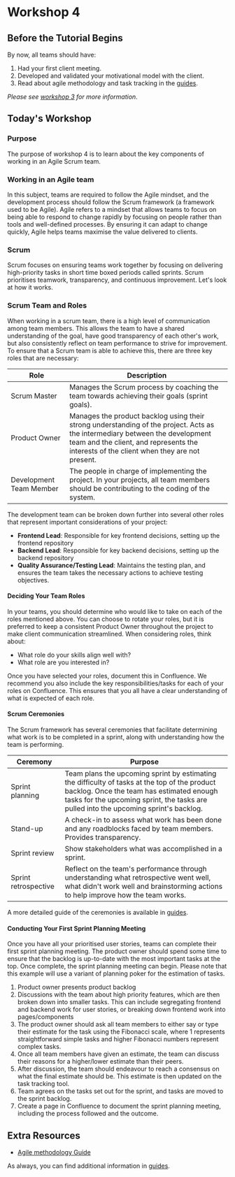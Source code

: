 # Workshop 4

## Before the Tutorial Begins

By now, all teams should have:

1. Had your first client meeting.
2. Developed and validated your motivational model with the client.
3. Read about agile methodology and task tracking in the [guides](../guides).

*Please see [workshop 3](workshop_3.md) for more information*.

## Today's Workshop

### Purpose

The purpose of workshop 4 is to learn about the key components of working in an Agile Scrum team.

### Working in an Agile team

In this subject, teams are required to follow the Agile mindset, and the development process should follow the Scrum 
framework (a framework used to be Agile). Agile refers to a mindset that allows teams to focus on being able to respond 
to change rapidly by focusing on people rather than tools and well-defined processes. By ensuring it can adapt to
change quickly, Agile helps teams maximise the value delivered to clients.

### Scrum

Scrum focuses on ensuring teams work together by focusing on delivering high-priority tasks in short time boxed periods 
called sprints. Scrum prioritises teamwork, transparency, and continuous improvement. Let's look at how it works.

### Scrum Team and Roles

When working in a scrum team, there is a high level of communication among team members. This allows the team to have a 
shared understanding of the goal, have good transparency of each other's work, but also consistently reflect on team 
performance to strive for improvement. To ensure that a Scrum team is able to achieve this, there are three key
roles that are necessary:

| Role                    | Description                                                                                                                                                                                                              |
|-------------------------|--------------------------------------------------------------------------------------------------------------------------------------------------------------------------------------------------------------------------|
| Scrum Master            | Manages the Scrum process by coaching the team towards achieving their goals (sprint goals).                                                                                                                             |
| Product Owner           | Manages the product backlog using their strong understanding of the project. Acts as the intermediary between the development team and the client, and represents the interests of the client when they are not present. |
| Development Team Member | The people in charge of implementing the project. In your projects, all team members should be contributing to the coding of the system.                                                                                 |

The development team can be broken down further into several other roles that represent important considerations of 
your project:

- **Frontend Lead**: Responsible for key frontend decisions, setting up the frontend repository
- **Backend Lead**: Responsible for key backend decisions, setting up the backend repository
- **Quality Assurance/Testing Lead**: Maintains the testing plan, and ensures the team takes the necessary actions to 
achieve testing objectives.

#### Deciding Your Team Roles

In your teams, you should determine who would like to take on each of the roles mentioned above. You can choose to 
rotate your roles, but it is preferred to keep a consistent Product Owner throughout the project to make client 
communication streamlined. When considering roles, think about:

- What role do your skills align well with?
- What role are you interested in?

Once you have selected your roles, document this in Confluence. We recommend you also include the key 
responsibilities/tasks for each of your roles on Confluence. This ensures that you all have a clear understanding 
of what is expected of each role.

#### Scrum Ceremonies

The Scrum framework has several ceremonies that facilitate determining what work is to be completed in a sprint, 
along with understanding how the team is performing.

| Ceremony             | Purpose                                                                                                                                                                                                                            |
|----------------------|------------------------------------------------------------------------------------------------------------------------------------------------------------------------------------------------------------------------------------|
| Sprint planning      | Team plans the upcoming sprint by estimating the difficulty of tasks at the top of the product backlog. Once the team has estimated enough tasks for the upcoming sprint, the tasks are pulled into the upcoming sprint's backlog. |
| Stand-up             | A check-in to assess what work has been done and any roadblocks faced by team members. Provides transparency.                                                                                                                      |
| Sprint review        | Show stakeholders what was accomplished in a sprint.                                                                                                                                                                               |
| Sprint retrospective | Reflect on the team's performance through understanding what retrospective went well, what didn't work well and brainstorming actions to help improve how the team works.                                                          |

A more detailed guide of the ceremonies is available in [guides](../guides).

#### Conducting Your First Sprint Planning Meeting

Once you have all your prioritised user stories, teams can complete their first sprint planning meeting. The product 
owner should spend some time to ensure that the backlog is up-to-date with the most important tasks at the top. Once 
complete, the sprint planning meeting can begin. Please note that this example will use a variant of planning poker for
the estimation of tasks.

1. Product owner presents product backlog
2. Discussions with the team about high priority features, which are then broken down into smaller tasks. This can 
include segregating frontend and backend work for user stories, or breaking down frontend work into pages/components
3. The product owner should ask all team members to either say or type their estimate for the task using the Fibonacci 
scale, where 1 represents straightforward simple tasks and higher Fibonacci numbers represent complex tasks.
4. Once all team members have given an estimate, the team can discuss their reasons for a higher/lower estimate than 
their peers.
5. After discussion, the team should endeavour to reach a consensus on what the final estimate should be. This estimate 
is then updated on the task tracking tool.
6. Team agrees on the tasks set out for the sprint, and tasks are moved to the sprint backlog.
7. Create a page in Confluence to document the sprint planning meeting, including the process followed and the outcome.

## Extra Resources

-   [Agile methodology Guide](../../for_canvas/guides/agile_methodology.md)

As always, you can find additional information in [guides](../guides).
